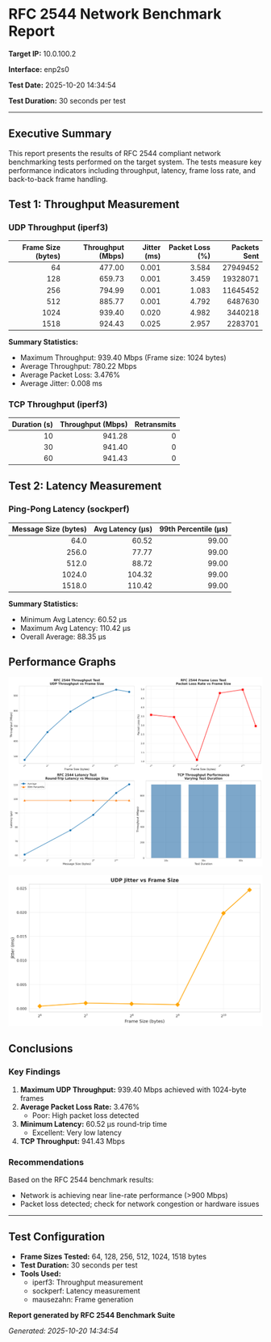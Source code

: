 # RFC 2544 Network Benchmark Report

**Target IP:** 10.0.100.2

**Interface:** enp2s0

**Test Date:** 2025-10-20 14:34:54

**Test Duration:** 30 seconds per test

---

## Executive Summary

This report presents the results of RFC 2544 compliant network benchmarking tests performed on the target system. The tests measure key performance indicators including throughput, latency, frame loss rate, and back-to-back frame handling.

## Test 1: Throughput Measurement

### UDP Throughput (iperf3)

| Frame Size (bytes) | Throughput (Mbps) | Jitter (ms) | Packet Loss (%) | Packets Sent |
|-------------------:|------------------:|------------:|----------------:|-------------:|
| 64 | 477.00 | 0.001 | 3.584 | 27949452 |
| 128 | 659.73 | 0.001 | 3.459 | 19328071 |
| 256 | 794.99 | 0.001 | 1.083 | 11645452 |
| 512 | 885.77 | 0.001 | 4.792 | 6487630 |
| 1024 | 939.40 | 0.020 | 4.982 | 3440218 |
| 1518 | 924.43 | 0.025 | 2.957 | 2283701 |

**Summary Statistics:**

- Maximum Throughput: 939.40 Mbps (Frame size: 1024 bytes)
- Average Throughput: 780.22 Mbps
- Average Packet Loss: 3.476%
- Average Jitter: 0.008 ms

### TCP Throughput (iperf3)

| Duration (s) | Throughput (Mbps) | Retransmits |
|-------------:|------------------:|------------:|
| 10 | 941.28 | 0 |
| 30 | 941.40 | 0 |
| 60 | 941.43 | 0 |

## Test 2: Latency Measurement

### Ping-Pong Latency (sockperf)

| Message Size (bytes) | Avg Latency (μs) | 99th Percentile (μs) |
|---------------------:|-----------------:|---------------------:|
| 64.0 | 60.52 | 99.00 |
| 256.0 | 77.77 | 99.00 |
| 512.0 | 88.72 | 99.00 |
| 1024.0 | 104.32 | 99.00 |
| 1518.0 | 110.42 | 99.00 |

**Summary Statistics:**

- Minimum Avg Latency: 60.52 μs
- Maximum Avg Latency: 110.42 μs
- Overall Average: 88.35 μs

## Performance Graphs

![RFC 2544 Performance Graphs](rfc2544_performance_graphs.png)

![Jitter Analysis](jitter_analysis.png)

## Conclusions

### Key Findings

1. **Maximum UDP Throughput:** 939.40 Mbps achieved with 1024-byte frames
2. **Average Packet Loss Rate:** 3.476%
   - Poor: High packet loss detected
3. **Minimum Latency:** 60.52 μs round-trip time
   - Excellent: Very low latency
4. **TCP Throughput:** 941.43 Mbps

### Recommendations

Based on the RFC 2544 benchmark results:

- Network is achieving near line-rate performance (>900 Mbps)
- Packet loss detected; check for network congestion or hardware issues

---

## Test Configuration

- **Frame Sizes Tested:** 64, 128, 256, 512, 1024, 1518 bytes
- **Test Duration:** 30 seconds per test
- **Tools Used:**
  - iperf3: Throughput measurement
  - sockperf: Latency measurement
  - mausezahn: Frame generation

**Report generated by RFC 2544 Benchmark Suite**

*Generated: 2025-10-20 14:34:54*
